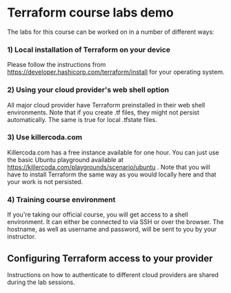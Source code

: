 # Terraform course labs demo

The labs for this course can be worked on in a number of different ways:

### 1) Local installation of Terraform on your device

Please follow the instructions from https://developer.hashicorp.com/terraform/install for your operating system.

### 2) Using your cloud provider's web shell option

All major cloud provider have Terraform preinstalled in their web shell environments. Note that if you create .tf files, they might not persist automatically. The same is true for local .tfstate files.

### 3) Use killercoda.com

Killercoda.com has a free instance available for one hour. You can just use the basic Ubuntu playground available at https://killercoda.com/playgrounds/scenario/ubuntu . Note that you will have to install Terraform the same way as you would locally here and that your work is not persisted.

### 4) Training course environment

If you're taking our official course, you will get access to a shell environment. It can either be connected to via SSH or over the browser. The hostname, as well as username and password, will be sent to you by your instructor.

## Configuring Terraform access to your provider

Instructions on how to authenticate to different cloud providers are shared during the lab sessions.
